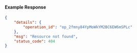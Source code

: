 <!-- Code generated for API Clients. DO NOT EDIT. -->

#### Example Response

```json
{
	"details": {
		"operation_id": "op_2fmny84YpMoWkYM2BC6EW6mSPLc"
	},
	"msg": "Resource not found",
	"status_code": 404
}
```

